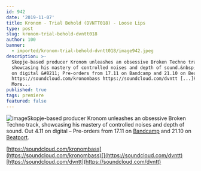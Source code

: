 ```yaml
---
id: 942
date: '2019-11-07'
title: Kronom - Trial Behold (DVNTT018) - Loose Lips
type: post
slug: kronom-trial-behold-dvntt018
author: 100
banner:
  - imported/kronom-trial-behold-dvntt018/image942.jpeg
description: >-
  Skopje-based producer Kronom unleashes an obsessive Broken Techno track,
  showcasing his mastery of controlled noises and depth of sound.&nbsp; Out 4.11
  on digital &#8211; Pre-orders from 17.11 on Bandcamp and 21.10 on Beatport.
  https://soundcloud.com/kronombass https://soundcloud.com/dvntt [...]Read
  More...
published: true
tags: premiere
featured: false
---
```

![image](../imported/kronom-trial-behold-dvntt018/image942.jpeg)Skopje-based producer Kronom unleashes an obsessive Broken Techno track, showcasing his mastery of controlled noises and depth of sound. Out 4.11 on digital – Pre-orders from 17.11 on [Bandcamp](https://dvntt.bandcamp.com) and 21.10 on [Beatport](https://www.beatport.com).

[https://soundcloud.com/kronombass](https://soundcloud.com/kronombass)[](https://soundcloud.com/dvntt)[https://soundcloud.com/dvntt](https://soundcloud.com/dvntt)